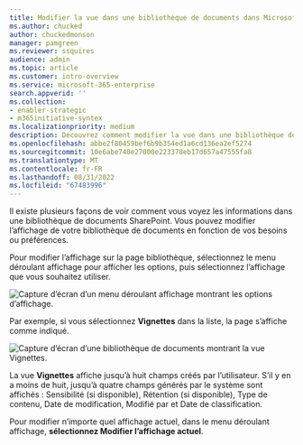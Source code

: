 ```yaml
---
title: Modifier la vue dans une bibliothèque de documents dans Microsoft SharePoint Syntex
ms.author: chucked
author: chuckedmonson
manager: pamgreen
ms.reviewer: ssquires
audience: admin
ms.topic: article
ms.customer: intro-overview
ms.service: microsoft-365-enterprise
search.appverid: ''
ms.collection:
- enabler-strategic
- m365initiative-syntex
ms.localizationpriority: medium
description: Découvrez comment modifier la vue dans une bibliothèque de documents dans Microsoft SharePoint Syntex.
ms.openlocfilehash: abbe2f80459bef6b9b354ed1a6cd136ea2ef5274
ms.sourcegitcommit: 10e6abe740e27000e223378eb17d657a47555fa8
ms.translationtype: MT
ms.contentlocale: fr-FR
ms.lasthandoff: 08/31/2022
ms.locfileid: "67483996"
---
```

Il existe plusieurs façons de voir comment vous voyez les informations dans une bibliothèque de documents SharePoint. Vous pouvez modifier l’affichage de votre bibliothèque de documents en fonction de vos besoins ou préférences.

Pour modifier l’affichage sur la page bibliothèque, sélectionnez le menu déroulant affichage pour afficher les options, puis sélectionnez l’affichage que vous souhaitez utiliser.

   ![Capture d’écran d’un menu déroulant affichage montrant les options d’affichage.](../media/content-understanding/document-library-view-menu.png) 

Par exemple, si vous sélectionnez **Vignettes** dans la liste, la page s’affiche comme indiqué.

   ![Capture d’écran d’une bibliothèque de documents montrant la vue Vignettes.](../media/content-understanding/document-library-tiles-view.png) 

La vue **Vignettes** affiche jusqu’à huit champs créés par l’utilisateur. S’il y en a moins de huit, jusqu’à quatre champs générés par le système sont affichés : Sensibilité (si disponible), Rétention (si disponible), Type de contenu, Date de modification, Modifié par et Date de classification.

Pour modifier n’importe quel affichage actuel, dans le menu déroulant affichage, **sélectionnez Modifier l’affichage actuel**.
